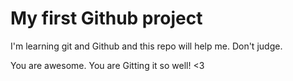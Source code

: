 # My first Github project

I'm learning git and Github and this repo will help me. Don't judge.

You are awesome. You are Gitting it so well! <3
